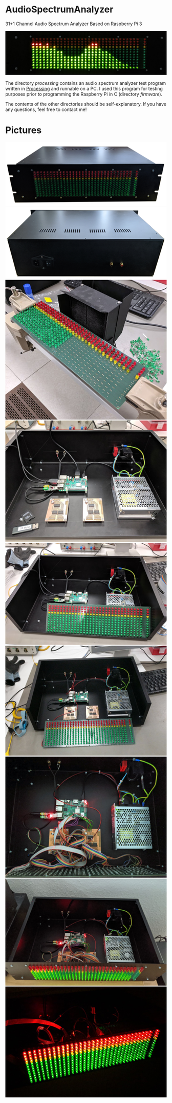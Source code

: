 # AudioSpectrumAnalyzer
31+1 Channel Audio Spectrum Analyzer Based on Raspberry Pi 3

![Audio Spectrum Analyzer in Action](https://github.com/yildi1337/AudioSpectrumAnalyzer/blob/master/pictures/led_matrix_running_device.jpg)

The directory *processing* contains an audio spectrum analyzer test program written in [Processing](https://processing.org/) and runnable on a PC. I used this program for testing purposes prior to programming the Raspberry Pi in C (directory *firmware*).

The contents of the other directories should be self-explanatory. If you have any questions, feel free to contact me!

# Pictures
![](https://github.com/yildi1337/AudioSpectrumAnalyzer/blob/master/pictures/case_front.jpg)
![](https://github.com/yildi1337/AudioSpectrumAnalyzer/blob/master/pictures/case_back.jpg)
![](https://github.com/yildi1337/AudioSpectrumAnalyzer/blob/master/pictures/led_matrix_soldering.jpg)
![](https://github.com/yildi1337/AudioSpectrumAnalyzer/blob/master/pictures/mounting_components_inside_case_1.jpg)
![](https://github.com/yildi1337/AudioSpectrumAnalyzer/blob/master/pictures/mounting_components_inside_case_2.jpg)
![](https://github.com/yildi1337/AudioSpectrumAnalyzer/blob/master/pictures/mounting_components_inside_case_3.jpg)
![](https://github.com/yildi1337/AudioSpectrumAnalyzer/blob/master/pictures/wired_components_open_frame_1.jpg)
![](https://github.com/yildi1337/AudioSpectrumAnalyzer/blob/master/pictures/wired_components_open_frame_2.jpg)
![](https://github.com/yildi1337/AudioSpectrumAnalyzer/blob/master/pictures/led_matrix_test.jpg)
